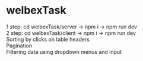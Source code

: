 # welbexTask <br/>
1 step: cd welbexTask/server -> npm i -> npm run dev <br/>
2 step: cd welbexTask/client -> npm i -> npm run dev <br/>
Sorting by clicks on table headers <br/>
Pagination <br/>
Filtering data using dropdown menus and input
